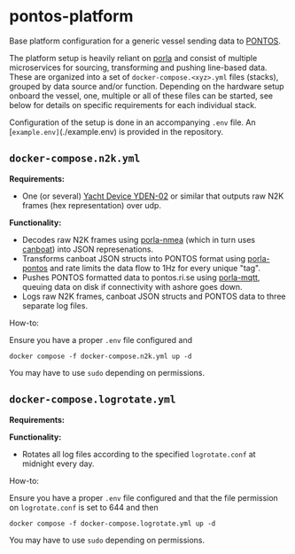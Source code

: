 # pontos-platform
Base platform configuration for a generic vessel sending data to [PONTOS](https://pontos.ri.se).

The platform setup is heavily reliant on [porla](https://github.com/MO-RISE/porla) and consist of multiple microservices for sourcing, transforming and pushing line-based data. These are organized into a set of `docker-compose.<xyz>.yml` files (stacks), grouped by data source and/or function. Depending on the hardware setup onboard the vessel, one, multiple or all of these files can be started, see below for details on specific requirements for each individual stack.

Configuration of the setup is done in an accompanying `.env` file. An [`example.env]`(./example.env) is provided in the repository.

## `docker-compose.n2k.yml`

**Requirements:**

* One (or several) [Yacht Device YDEN-02](https://www.yachtd.com/products/ethernet_gateway.html) or similar that outputs raw N2K frames (hex representation) over udp.

**Functionality:**

* Decodes raw N2K frames using [porla-nmea](https://github.com/MO-RISE/porla-nmea) (which in turn uses [canboat](https://github.com/canboat/canboat)) into JSON represenations.
* Transforms canboat JSON structs into PONTOS format using [porla-pontos](https://github.com/MO-RISE/porla-pontos) and rate limits the data flow to 1Hz for every unique "tag".
* Pushes PONTOS formatted data to pontos.ri.se using [porla-mqtt](https://github.com/MO-RISE/porla-mqtt), queuing data on disk if connectivity with ashore goes down.
* Logs raw N2K frames, canboat JSON structs and PONTOS data to three separate log files.

How-to:

Ensure you have a proper `.env` file configured and
```
docker compose -f docker-compose.n2k.yml up -d
```

You may have to use `sudo` depending on permissions.


## `docker-compose.logrotate.yml`

**Requirements:**

**Functionality:**

* Rotates all log files according to the specified `logrotate.conf` at midnight every day. 

How-to:

Ensure you have a proper `.env` file configured and that the file permission on `logrotate.conf` is set to 644 and then
```
docker compose -f docker-compose.logrotate.yml up -d
```

You may have to use `sudo` depending on permissions.

